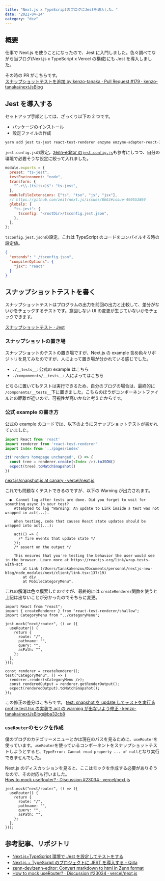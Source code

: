 ```yaml
---
title: "Next.js x TypeScriptのブログにJestを導入した。"
date: "2021-04-24"
category: "dev"
---
```


## 概要

仕事で Next.js を使うことになったので、Jest に入門しました。色々調べてながら当ブログ(Next.js x TypeScript x Vercel の構成)にも Jest を導入しました。

その時の PR がこちらです。  
[スナップショットテストを追加 by kenzo-tanaka · Pull Request #179 · kenzo-tanaka/nextJsBlog](https://github.com/kenzo-tanaka/nextJsBlog/pull/179)

## Jest を導入する

セットアップ手順としては、ざっくり以下の 2 つです。

- パッケージのインストール
- 設定ファイルの作成

```bash
yarn add jest ts-jest react-test-renderer enzyme enzyme-adapter-react-16 enzyme-to-json @types/react-test-renderer @types/jest @types/enzyme-adapter-react-16 --dev
```

`jest.config.js`の設定。[zenn-editor の`jest.config.js`](https://github.com/zenn-dev/zenn-editor/blob/master/packages/zenn-cli/jest.config.js)も参考にしつつ、自分の環境で必要そうな設定に絞って入れました。

```js:jest.config.js
module.exports = {
  preset: "ts-jest",
  testEnvironment: "node",
  transform: {
    "^.+\\.(ts|tsx)$": "ts-jest",
  },
  moduleFileExtensions: ["ts", "tsx", "js", "jsx"],
  // https://github.com/zeit/next.js/issues/8663#issue-490553899
  globals: {
    "ts-jest": {
      tsconfig: "<rootDir>/tsconfig.jest.json",
    },
  },
};
```

`tsconfig.jest.json`の設定。これは TypeScript のコードをコンパイルする時の設定値。

```json:tsconfig.jest.json
{
  "extends": "./tsconfig.json",
  "compilerOptions": {
    "jsx": "react"
  }
}
```

## スナップショットテストを書く

スナップショットテストはプログラムの出力を前回の出力と比較して、差分がないかをチェックするテストです。意図しない UI の変更が生じていないかをチェックできます。

[スナップショットテスト · Jest](https://jestjs.io/ja/docs/snapshot-testing)

### スナップショットの置き場

スナップショットのテストの置き場ですが、Next.js の example 含め色々リポジトリを見てみたのですが、人によって置き場が分かれている感じでした。

- `./__tests__`: 公式の example はこちら
- `./componennts/__tests__`: 人によってはこちら

どちらに置いてもテストは実行できるため、自分のブログの場合は、最終的に `/components/__tests__`下に置きました。こちらのほうがコンポーネントファイルとの距離が近いので、可視性が高いかなと考えたからです。

### 公式 example の書き方

公式の example のコードでは、以下のようにスナップショットテストが書かれていました。

```js:snapshot.js
import React from 'react'
import renderer from 'react-test-renderer'
import Index from '../pages/index'

it('renders homepage unchanged', () => {
  const tree = renderer.create(<Index />).toJSON()
  expect(tree).toMatchSnapshot()
})
```

[next.js/snapshot.js at canary · vercel/next.js](https://github.com/vercel/next.js/blob/canary/examples/with-jest/__tests__/snapshot.js)

これでも問題なくテストできるのですが、以下の Warning が出力されます。

```shell
  ●  Cannot log after tests are done. Did you forget to wait for something async in your test?
    Attempted to log "Warning: An update to Link inside a test was not wrapped in act(...).

    When testing, code that causes React state updates should be wrapped into act(...):

    act(() => {
      /* fire events that update state */
    });
    /* assert on the output */

    This ensures that you're testing the behavior the user would see in the browser. Learn more at https://reactjs.org/link/wrap-tests-with-act
        at Link (/Users/tanakakenzou/Documents/personal/nextjs-new-blog/node_modules/next/client/link.tsx:137:19)
        at div
        at MobileCategoryMenu".
```

これの解消は色々模索したのですが、最終的には `createRenderer`関数を使うと上記は出ないことが分かったのでそちらに変更。

```tsx:CategoryMenu.test.tsx
import React from "react";
import { createRenderer } from "react-test-renderer/shallow";
import CategoryMenu from "../categoryMenu";

jest.mock("next/router", () => ({
  useRouter() {
    return {
      route: "/",
      pathname: "",
      query: "",
      asPath: "",
    };
  },
}));

const renderer = createRenderer();
test("CategoryMenu", () => {
  renderer.render(<CategoryMenu />);
  const renderedOutput = renderer.getRenderOutput();
  expect(renderedOutput).toMatchSnapshot();
});
```

この修正の差分はこちらです。
[test: snapshot を update してテストを実行 & profile.test.tsx の実装で act の warning が出ないよう修正 · kenzo-tanaka/nextJsBlog@ba32cb8](https://github.com/kenzo-tanaka/nextJsBlog/commit/ba32cb8059730c143d8c2205920a3be5ad8ee448)

### `useRouter`のモックを作成

僕のブログのカテゴリーメニューとかは現在のパスを見るために、`useRouter`を使っています。`useRouter`を使っているコンポーネントをスナップショットテストしようとすると、`TypeError: Cannot read property ... of null`となり実行できませんでした。

Next.js のディスカッションを見ると、ここはモックを作成する必要がありそうなので、その対応も行いました。  
[How to mock useRouter? · Discussion #23034 · vercel/next.js](https://github.com/vercel/next.js/discussions/23034)

```tsx:CategoryMenu.test.tsx
jest.mock("next/router", () => ({
  useRouter() {
    return {
      route: "/",
      pathname: "",
      query: "",
      asPath: "",
    };
  },
}));
```

## 参考記事、リポジトリ

- [Next.js+TypeScript 環境で Jest を設定してテストをする](https://zenn.dev/garypippi/articles/c79cb002e001681a73cd)
- [Next.js + TypeScript のプロジェクトに JEST を導入する - Qiita](https://qiita.com/keitakn/items/0a714997eb058f2f67e2)
- [zenn-dev/zenn-editor: Convert markdown to html in Zenn format](https://github.com/zenn-dev/zenn-editor)
- [How to mock useRouter? · Discussion #23034 · vercel/next.js](https://github.com/vercel/next.js/discussions/23034)

